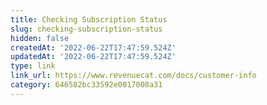 ```yaml
---
title: Checking Subscription Status
slug: checking-subscription-status
hidden: false
createdAt: '2022-06-22T17:47:59.524Z'
updatedAt: '2022-06-22T17:47:59.524Z'
type: link
link_url: https://www.revenuecat.com/docs/customer-info
category: 646582bc33592e0017008a31
---
```


